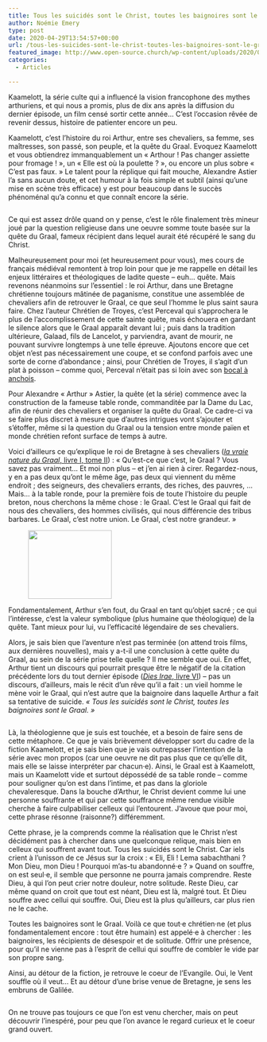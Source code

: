```yaml
---
title: Tous les suicidés sont le Christ, toutes les baignoires sont le Graal
author: Noémie Emery
type: post
date: 2020-04-29T13:54:57+00:00
url: /tous-les-suicides-sont-le-christ-toutes-les-baignoires-sont-le-graal/
featured_image: http://www.open-source.church/wp-content/uploads/2020/04/Kaamelott-e1588190117462.jpg
categories:
  - Articles

---
```

<p class="has-drop-cap">
  Kaamelott, la série culte qui a influencé la vision francophone des mythes arthuriens, et qui nous a promis, plus de dix ans après la diffusion du dernier épisode, un film censé sortir cette année&#8230; C&rsquo;est l&rsquo;occasion rêvée de revenir dessus, histoire de patienter encore un peu.
</p>

Kaamelott, c&rsquo;est l&rsquo;histoire du roi Arthur, entre ses chevaliers, sa femme, ses maîtresses, son passé, son peuple, et la quête du Graal. Evoquez Kaamelott et vous obtiendrez immanquablement un « Arthour ! Pas changer assiette pour fromage ! », un « Elle est où la poulette ? », ou encore un plus sobre « C&rsquo;est pas faux. » Le talent pour la réplique qui fait mouche, Alexandre Astier l&rsquo;a sans aucun doute, et cet humour à la fois simple et subtil (ainsi qu&rsquo;une mise en scène très efficace) y est pour beaucoup dans le succès phénoménal qu&rsquo;a connu et que connaît encore la série.

<div class="wp-block-image">
  <figure class="aligncenter"><img src="https://lh3.googleusercontent.com/DPxVo9CgSB9uM6PJoRJPmDRwqVQti939vuYroiaVd2Xt3sGAy3dg9MBZRQGEaT9Bi6I8_RqCzLLYrRJpZIk69x0uT1a3uvctdG-wdauFin5_QMkr8zaedKyAsLOHVX6snsWPkXCf" alt="" /></figure>
</div>

Ce qui est assez drôle quand on y pense, c&rsquo;est le rôle finalement très mineur joué par la question religieuse dans une oeuvre somme toute basée sur la quête du Graal, fameux récipient dans lequel aurait été récupéré le sang du Christ.

<!--more-->

<p style="text-align:left">
  Malheureusement pour moi (et heureusement pour vous), mes cours de français médiéval remontent à trop loin pour que je me rappelle en détail les enjeux littéraires et théologiques de ladite queste – euh&#8230; quête. Mais revenons néanmoins sur l&rsquo;essentiel : le roi Arthur, dans une Bretagne chrétienne toujours mâtinée de paganisme, constitue une assemblée de chevaliers afin de retrouver le Graal, ce que seul l&rsquo;homme le plus saint saura faire. Chez l&rsquo;auteur Chrétien de Troyes, c&rsquo;est Perceval qui s&rsquo;approchera le plus de l&rsquo;accomplissement de cette sainte quête, mais échouera en gardant le silence alors que le Graal apparaît devant lui ; puis dans la tradition ultérieure, Galaad, fils de Lancelot, y parviendra, avant de mourir, ne pouvant survivre longtemps à une telle épreuve. Ajoutons encore que cet objet n&rsquo;est pas nécessairement une coupe, et se confond parfois avec une sorte de corne d&rsquo;abondance ; ainsi, pour Chrétien de Troyes, il s&rsquo;agit d&rsquo;un plat à poisson – comme quoi, Perceval n&rsquo;était pas si loin avec son <a href="https://www.youtube.com/watch?v=B9wdMnOzy24">bocal à anchois</a>.<br />
</p>

Pour Alexandre « Arthur » Astier, la quête (et la série) commence avec la construction de la fameuse table ronde, commanditée par la Dame du Lac, afin de réunir des chevaliers et organiser la quête du Graal. Ce cadre-ci va se faire plus discret à mesure que d&rsquo;autres intrigues vont s&rsquo;ajouter et s&rsquo;étoffer, même si la question du Graal ou la tension entre monde païen et monde chrétien refont surface de temps à autre.

Voici d&rsquo;ailleurs ce qu&rsquo;explique le roi de Bretagne à ses chevaliers ([_la vraie nature du Graal_, livre I, tome II][1]) : « Qu&rsquo;est-ce que c&rsquo;est, le Graal ? Vous savez pas vraiment&#8230; Et moi non plus – et j&rsquo;en ai rien à cirer. Regardez-nous, y en a pas deux qu&rsquo;ont le même âge, pas deux qui viennent du même endroit ; des seigneurs, des chevaliers errants, des riches, des pauvres, &#8230; Mais&#8230; à la table ronde, pour la première fois de toute l&rsquo;histoire du peuple breton, nous cherchons la même chose : le Graal. C&rsquo;est le Graal qui fait de nous des chevaliers, des hommes civilisés, qui nous différencie des tribus barbares. Le Graal, c&rsquo;est notre union. Le Graal, c&rsquo;est notre grandeur. »

<div class="wp-block-image">
  <figure class="alignright is-resized"><img src="https://media.giphy.com/media/gIBQYznku8SqnP5pNl/giphy.gif" alt="" width="168" height="138" /></figure>
</div>



Fondamentalement, Arthur s&rsquo;en fout, du Graal en tant qu&rsquo;objet sacré ; ce qui l&rsquo;intéresse, c&rsquo;est la valeur symbolique (plus humaine que théologique) de la quête. Tant mieux pour lui, vu l&rsquo;efficacité légendaire de ses chevaliers.&nbsp;  


Alors, je sais bien que l&rsquo;aventure n&rsquo;est pas terminée (on attend trois films, aux dernières nouvelles), mais y a-t-il une conclusion à cette quête du Graal, au sein de la série prise telle quelle ? Il me semble que oui. En effet, Arthur tient un discours qui pourrait presque être le négatif de la citation précédente lors du tout dernier épisode ([_Dies Irae_, livre VI][2]) – pas un discours, d&rsquo;ailleurs, mais le récit d&rsquo;un rêve qu&rsquo;il a fait : un vieil homme le mène voir le Graal, qui n&rsquo;est autre que la baignoire dans laquelle Arthur a fait sa tentative de suicide. _« Tous les suicidés sont le Christ, toutes les baignoires sont le Graal. »_

<div class="wp-block-image">
  <figure class="alignleft"><img src="https://lh3.googleusercontent.com/SWKXz8zSAmMqHilpTZJAaNq13-V_ojdQrLU-JZctyh5M2LRBr_iBE2c5zQyjrYxRPmH-PH-c2MVNCwoV5CeVAYUHZz83DbtSdWpwpFbRCJdkQEmsNqnRCefQWo5MJv8UCN7ivIr0" alt="" /></figure>
</div>

Là, la théologienne que je suis est touchée, et a besoin de faire sens de cette métaphore. Ce que je vais brièvement développer sort du cadre de la fiction Kaamelott, et je sais bien que je vais outrepasser l&rsquo;intention de la série avec mon propos (car une oeuvre ne dit pas plus que ce qu&rsquo;elle dit, mais elle se laisse interpréter par chacun·e). Ainsi, le Graal est à Kaamelott, mais un Kaamelott vide et surtout dépossédé de sa table ronde – comme pour souligner qu&rsquo;on est dans l&rsquo;intime, et pas dans la gloriole chevaleresque. Dans la bouche d&rsquo;Arthur, le Christ devient comme lui une personne souffrante et qui par cette souffrance même rendue visible cherche à faire culpabiliser celleux qui l&rsquo;entourent. J&rsquo;avoue que pour moi, cette phrase résonne (raisonne?) différemment.

Cette phrase, je la comprends comme la réalisation que le Christ n&rsquo;est décidément pas à chercher dans une quelconque relique, mais bien en celleux qui souffrent avant tout. Tous les suicidés sont le Christ. Car iels crient à l&rsquo;unisson de ce Jésus sur la croix : « Eli, Eli ! Lema sabachthani ? Mon Dieu, mon Dieu ! Pourquoi m&rsquo;as-tu abandonné·e ? » Quand on souffre, on est seul·e, il semble que personne ne pourra jamais comprendre. Reste Dieu, à qui l&rsquo;on peut crier notre douleur, notre solitude. Reste Dieu, car même quand on croit que tout est néant, Dieu est là, malgré tout. Et Dieu souffre avec cellui qui souffre. Oui, Dieu est là plus qu&rsquo;ailleurs, car plus rien ne le cache.

Toutes les baignoires sont le Graal. Voilà ce que tout·e chrétien·ne (et plus fondamentalement encore : tout être humain) est appelé·e à chercher : les baignoires, les récipients de désespoir et de solitude. Offrir une présence, pour qu&rsquo;il ne vienne pas à l&rsquo;esprit de cellui qui souffre de combler le vide par son propre sang.  


Ainsi, au détour de la fiction, je retrouve le coeur de l&rsquo;Evangile. Oui, le Vent souffle où il veut&#8230; Et au détour d&rsquo;une brise venue de Bretagne, je sens les embruns de Galilée.

<div class="wp-block-image">
  <figure class="aligncenter"><img src="https://lh4.googleusercontent.com/x0lh1mW5zy-DjdBwNUTJOVaXufkazGO37VWkmbEalt3SpGd_COeFcWj8REUHDTNiOzLSN-Ub1ORcFJ2GeJdP_4VTgzT0a10KGfTpJaKPEevMufQYG8f_7mEWk-7h0xHtZT2GYRWV" alt="" /></figure>
</div>

On ne trouve pas toujours ce que l&rsquo;on est venu chercher, mais on peut découvrir l&rsquo;inespéré, pour peu que l&rsquo;on avance le regard curieux et le coeur grand ouvert.

 [1]: https://www.youtube.com/watch?v=pEHqBuzLDv4
 [2]: https://www.youtube.com/watch?v=OJJSmvmx2wM&t=1872s